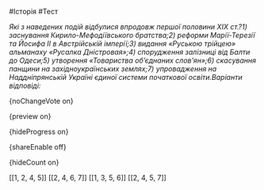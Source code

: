 #Історія #Тест

*Які з наведених подій відбулися впродовж першої половини ХІХ ст.?1) заснування Кирило-Мефодіївського братства;2) реформи Марії-Терезії та Йосифа ІІ в Австрійській імперії;3) видання «Руською трійцею» альманаху «Русалка Дністровая»;4) спорудження залізниці від Балти до Одеси;5) утворення «Товариства об’єднаних слов’ян»;6) скасування панщини на західноукраїнських землях;7) упровадження на Наддніпрянській Україні єдиної системи початкової освіти.Варіанти відповіді:*

{noChangeVote on}

{preview on}

{hideProgress on}

{shareEnable off}

{hideCount on}

[[1, 2, 4, 5]]
[[2, 4, 6, 7]]
[[1, 3, 5, 6]]
[[2, 4, 5, 7]]

